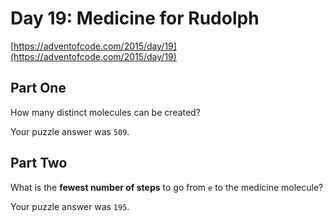 # Day 19: Medicine for Rudolph

[https://adventofcode.com/2015/day/19](https://adventofcode.com/2015/day/19)

## Part One

How many distinct molecules can be created?

Your puzzle answer was `509`.

## Part Two

What is the **fewest number of steps** to go from `e` to the medicine molecule?

Your puzzle answer was `195`.
